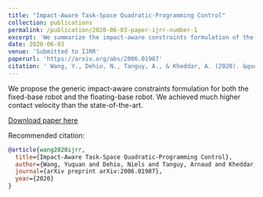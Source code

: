 ```yaml
---
title: "Impact-Aware Task-Space Quadratic-Programming Control"
collection: publications
permalink: /publication/2020-06-03-paper-ijrr-number-1
excerpt: 'We summarize the impact-aware constraints formulation of the model-based quadratic-programming controller. The impact-awareness enables online *filtering* of the reference contact velocities such that all the constraints are respected despite the impact'
date: 2020-06-03
venue: 'Submitted to IJRR'
paperurl: 'https://arxiv.org/abs/2006.01987'
citation: ' Wang, Y., Dehio, N., Tanguy, A., & Kheddar, A. (2020). &quot;Impact-Aware Task-Space Quadratic-Programming Control.  Number 1.&quot; <i> arXiv preprint arXiv:2006.01987 </i>. 1(3).'
---
```


We propose the generic impact-aware constraints formulation for both the fixed-base robot and the floating-base robot.  We achieved much higher contact velocity than the state-of-the-art.

[Download paper here](https://arxiv.org/pdf/2006.01987.pdf)

Recommended citation:
```bib
@article{wang2020ijrr,
  title={Impact-Aware Task-Space Quadratic-Programming Control},
  author={Wang, Yuquan and Dehio, Niels and Tanguy, Arnaud and Kheddar, Abderrahmane},
  journal={arXiv preprint arXiv:2006.01987},
  year={2020}
}
 
```

